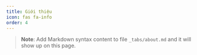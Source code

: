 ```yaml
---
title: Giới thiệu
icon: fas fa-info
order: 4
---
```



> **Note**: Add Markdown syntax content to file `_tabs/about.md` and it will show up on this page.
